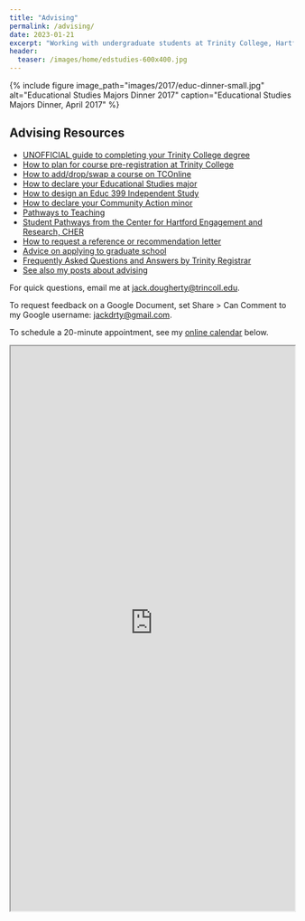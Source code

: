 ```yaml
---
title: "Advising"
permalink: /advising/
date: 2023-01-21
excerpt: "Working with undergraduate students at Trinity College, Hartford CT"
header:
  teaser: /images/home/edstudies-600x400.jpg
---
```

{% include figure image_path="images/2017/educ-dinner-small.jpg" alt="Educational Studies Majors Dinner 2017" caption="Educational Studies Majors Dinner, April 2017" %}

## Advising Resources
- [UNOFFICIAL guide to completing your Trinity College degree](http://bit.ly/complete-degree)
- [How to plan for course pre-registration at Trinity College](http://bit.ly/pre-reg-plan)
- [How to add/drop/swap a course on TCOnline](https://docs.google.com/document/d/1XCuP6esk2u3mrDwH8DceuP2mKhJz33BiJqpyBYzjqak)
- [How to declare your Educational Studies major](https://trincoll.edu/educ/major)
- [How to design an Educ 399 Independent Study](https://www.trincoll.edu/educ/major/independent-study/)
- [How to declare your Community Action minor](https://cher.trincoll.edu/community-learning/student-pathways/community-action-minor/)
- [Pathways to Teaching](https://www.trincoll.edu/educ/pathways-to-teaching/)
- [Student Pathways from the Center for Hartford Engagement and Research, CHER](http://cher.trincoll.edu/student-pathways)
- [How to request a reference or recommendation letter](http://jackdougherty.org/letter)
- [Advice on applying to graduate school](http://jackdougherty.org/grad-school)
- [Frequently Asked Questions and Answers by Trinity Registrar](https://www.trincoll.edu/Academics/registrar/Pages/AcademicPolicyFAQs.aspx)
- [See also my posts about advising](https://jackdougherty.org/categories/#advising)

For quick questions, email me at [jack.dougherty@trincoll.edu](mailto:jack.dougherty@trincoll.edu).

To request feedback on a Google Document, set Share > Can Comment to my Google username: jackdrty@gmail.com.

To schedule a 20-minute appointment, see my [online calendar](https://jackdougherty.youcanbook.me) below.

<iframe src="https://jackdougherty.youcanbook.me/" width="100%" height="1000px"></iframe>
